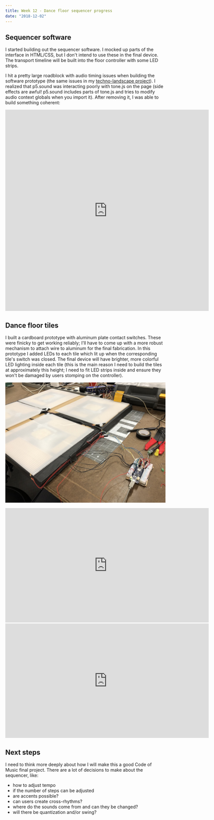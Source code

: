 ```yaml
---
title: Week 12 - Dance floor sequencer progress
date: "2018-12-02"
---
```


## Sequencer software

I started building out the sequencer software. I mocked up parts of the interface in HTML/CSS, but I don't intend to use these in the final device. The transport timeline will be built into the floor controller with some LED strips.

I hit a pretty large roadblock with audio timing issues when building the software prototype (the same issues in my [techno-landscape project](/projects/code-of-music/techno-landscape)). I realized that p5.sound was interacting poorly with tone.js on the page (side effects are awful! p5.sound includes parts of tone.js and tries to modify audio context globals when you import it). After removing it, I was able to build something coherent:

<iframe src="https://player.vimeo.com/video/304055758?loop=1&title=0&byline=0&portrait=0" width="640" height="633" frameborder="0" webkitallowfullscreen mozallowfullscreen allowfullscreen></iframe>

## Dance floor tiles

I built a cardboard prototype with aluminum plate contact switches. These were finicky to get working reliably; I'll have to come up with a more robust mechanism to attach wire to aluminum for the final fabrication. In this prototype I added LEDs to each tile which lit up when the corresponding tile's switch was closed. The final device will have brighter, more colorful LED lighting inside each tile (this is the main reason I need to build the tiles at approximately this height; I need to fit LED strips inside and ensure they won't be damaged by users stomping on the controller).

![dance-floor-7](final-project-images/dance-floor-7.jpg)

<iframe src="https://player.vimeo.com/video/304268474?loop=1&title=0&byline=0&portrait=0" width="640" height="360" frameborder="0" webkitallowfullscreen mozallowfullscreen allowfullscreen></iframe>

<iframe src="https://player.vimeo.com/video/304268489?loop=1&title=0&byline=0&portrait=0" width="640" height="360" frameborder="0" webkitallowfullscreen mozallowfullscreen allowfullscreen></iframe>

## Next steps

I need to think more deeply about how I will make this a good Code of Music final project. There are a lot of decisions to make about the sequencer, like:

- how to adjust tempo
- if the number of steps can be adjusted
- are accents possible?
- can users create cross-rhythms?
- where do the sounds come from and can they be changed?
- will there be quantization and/or swing?
